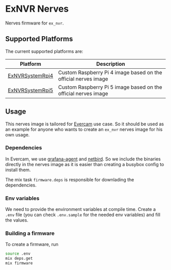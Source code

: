 # ExNVR Nerves

Nerves firmware for `ex_nvr`.

## Supported Platforms

The current supported platforms are:

| Platform | Description |
|----------|-------------|
| [ExNVRSystemRpi4](https://github.com/evercam/ex_nvr_system_rpi4) | Custom Raspberry Pi 4 image based on the official nerves image |
| [ExNVRSystemRpi5](https://github.com/evercam/ex_nvr_system_rpi5) | Custom Raspberry Pi 5 image based on the official nerves image |

## Usage

This nerves image is tailored for [Evercam](https://evercam.io/) use case. So it should be used as an example for anyone who wants to create an `ex_nvr` nerves image for his own usage.

### Dependencies

In Evercam, we use [grafana-agent](https://github.com/grafana/agent) and [netbird](https://github.com/netbirdio/netbird). So we include the binaries directly in the nerves image as it is easier than creating a busybox config to install them.

The mix task `firmware.deps` is responsible for downlading the dependencies.

### Env variables
We need to provide the environment variables at compile time. Create a `.env` file (you can check `.env.sample` for the needed env variables) and fill 
the values.

### Building a firmware

To create a firmware, run
```bash
source .env
mix deps.get
mix firmware
```